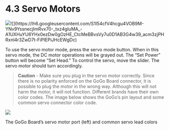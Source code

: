 # 4.3 Servo Motors

![](https://lh6.googleusercontent.com/fU0QftXOHy3VbyGTc1aRNnD1kurWow3D8IT1lpdvgB0-vD1ApgOzzg0zX1bJtrUwpPsVBcB0CgEbzTz8necNezOAu-4Asn-ClkIkRwjX_FiHGvQdnrcoaJNL9aU2xMMot4QQ9eD_)![](https://lh6.googleusercontent.com/S1I54cfV4hcgu4VOB9M-YNv9YssnecjImRvx70-_txz4gIuMA_-A1UXHuYU6YHx0ezDw0gOzHE_CtcMeBBvsVy7u0D1AB3G4w39_acm3zjPHRxnl4r3ZwD7t-FiPlEPiJHcEWgDc)

To use the servo motor mode, press the servo mode button. When in this servo mode, the DC motor operations will be grayed out. The “Set Power” button will become “Set Head.” To control the servo, move the slider. The servo motor should turn accordingly.

> **Caution** - Make sure you plug in the servo motor correctly. Since there is no polarity enforced on the GoGo Board connector, it is possible to plug the motor in the wrong way. Although this will not harm the motor, it will not function. Different brands have their own color codes. The image below shows the GoGo’s pin layout and some common servo connector color code.

![](https://lh3.googleusercontent.com/E-P92ytKBnR2yGSyuSAo_ScLV6fpyvH649EZ4uOXWuyBUq7jM7Frexba-JVSgJbGSazkJCxLz4BVBgA7Jts-7h7DjL5NVpa59huelcd0622FYBs8hEV8Q4myQJN_NJUIYkFNhUir)

The GoGo Board’s servo motor port \(left\) and common servo lead colors

